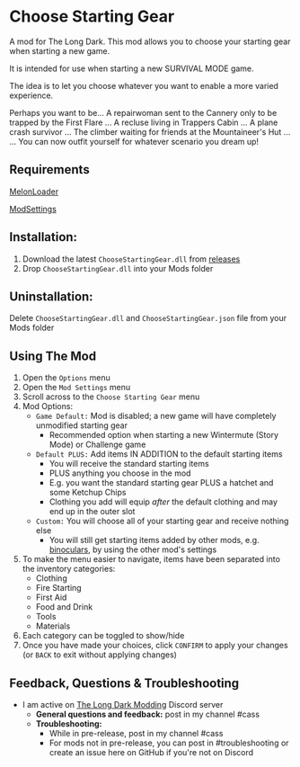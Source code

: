 # Choose Starting Gear
A mod for The Long Dark. 
This mod allows you to choose your starting gear when starting a new game. 

It is intended for use when starting a new SURVIVAL MODE game. 

The idea is to let you choose whatever you want to enable a more varied experience. 

Perhaps you want to be...
A repairwoman sent to the Cannery only to be trapped by the First Flare ... 
A recluse living in Trappers Cabin ... 
A plane crash survivor ... 
The climber waiting for friends at the Mountaineer's Hut ...  
... You can now outfit yourself for whatever scenario you dream up!

## Requirements
[MelonLoader](https://github.com/HerpDerpinstine/MelonLoader/releases/latest/download/MelonLoader.Installer.exe) 
 
[ModSettings](https://github.com/zeobviouslyfakeacc/ModSettings/releases)

## Installation:
1. Download the latest ```ChooseStartingGear.dll``` from [releases](https://github.com/GruffCassquatch/ChooseStartingGear/releases)
2. Drop ```ChooseStartingGear.dll``` into your Mods folder

## Uninstallation:
Delete ```ChooseStartingGear.dll``` and ```ChooseStartingGear.json``` file from your Mods folder

## Using The Mod
1. Open the ```Options``` menu
2. Open the ```Mod Settings``` menu
3. Scroll across to the ```Choose Starting Gear``` menu
4. Mod Options:
	* ```Game Default:``` Mod is disabled; a new game will have completely unmodified starting gear
		* Recommended option when starting a new Wintermute (Story Mode) or Challenge game
	* ```Default PLUS:``` Add items IN ADDITION to the default starting items
		* You will receive the standard starting items
		* PLUS anything you choose in the mod
		* E.g. you want the standard starting gear PLUS a hatchet and some Ketchup Chips
		* Clothing you add will equip *after* the default clothing and may end up in the outer slot
	* ```Custom:``` You will choose all of your starting gear and receive nothing else
		* You will still get starting items added by other mods, e.g. [binoculars](https://github.com/ds5678/Binoculars), by using the other mod's settings 
5. To make the menu easier to navigate, items have been separated into the inventory categories:
	* Clothing
	* Fire Starting
	* First Aid
	* Food and Drink
	* Tools
	* Materials
6. Each category can be toggled to show/hide
7. Once you have made your choices, click ```CONFIRM``` to apply your changes (or ```BACK``` to exit without applying changes)

## Feedback, Questions & Troubleshooting
* I am active on [The Long Dark Modding](https://discord.gg/QvFE7VV4WZ) Discord server
	* **General questions and feedback:** post in my channel #cass
	* **Troubleshooting:** 
		* While in pre-release, post in my channel #cass 
		* For mods not in pre-release, you can post in #troubleshooting or create an issue here on GitHub if you're not on Discord
